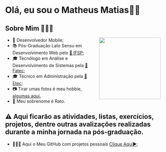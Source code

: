 # Olá, eu sou o Matheus Matias👋🏻

## Sobre Mim 🧑🏻‍💻

<img src="https://github.com/matheusrmatias/matheusrmatias/assets/115509118/e8d40597-2a26-43b6-befe-388b96d5f000" width=200 align='right'>

- 📱 Desenvolvedor Mobile;
- 📚 Pós-Graduação Lato Sensu em Desenvolvimento Web pelo [🏫 IFSP](https://itp.ifsp.edu.br/);
- 🎓 Tecnólogo em Análise e Desenvolvimento de Sistemas pela [🏫 Fatec](https://fatecitapetininga.edu.br/);
- 🎓 Técnico em Administração pela [🏫 Etec](https://etecdarcypereirademoraes.com.br/);
- 📷 Tirar umas fotos é meu hobbie, [algumas aqui.](https://www.instagram.com/matheusrfotografias/)
- 🐀 Meu sobrenome é Rato.

## ⚠️ Aqui ficarão as atividades, listas, exercícios, projetos, dentre outras avalizações realizadas durante a minha jornada na pós-graduação.
- 🧑🏻‍💻 Aqui o Meu GitHub com projetos pessoais [Clique Aqui▶️](https://github.com/matheusrmatias/matheusrmatias/);
